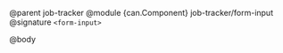 @parent job-tracker
@module {can.Component} job-tracker/form-input <form-input>
@signature `<form-input>`

@body

## <form-input>

